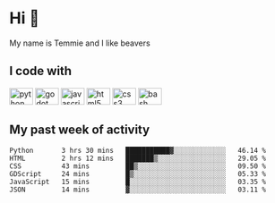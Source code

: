 <h1 align="left">Hi 👋</h1>

<p>My name is Temmie and I like beavers</p>

<h2 align="left">I code with</h2>

<div align="left">
  <img src="https://cdn.jsdelivr.net/gh/devicons/devicon/icons/python/python-original.svg" height="30" width="42" alt="python logo"/>
  <img src="https://cdn.jsdelivr.net/gh/devicons/devicon/icons/godot/godot-original.svg" height="30" width="42" alt="godot logo"/>
  <img src="https://cdn.jsdelivr.net/gh/devicons/devicon/icons/javascript/javascript-original.svg" height="30" width="42" alt="javascript logo"/>
  <img src="https://cdn.jsdelivr.net/gh/devicons/devicon/icons/html5/html5-original.svg" height="30" width="42" alt="html5 logo"/>
  <img src="https://cdn.jsdelivr.net/gh/devicons/devicon/icons/css3/css3-original.svg" height="30" width="42" alt="css3 logo"/>
  <img src="https://cdn.jsdelivr.net/gh/devicons/devicon/icons/bash/bash-original.svg" height="30" width="42" alt="bash logo"/>
</div>


<h2 align="left">My past week of activity</h2>

<!--START_SECTION:waka-->

```text
Python       3 hrs 30 mins   ███████████▓░░░░░░░░░░░░░   46.14 %
HTML         2 hrs 12 mins   ███████▒░░░░░░░░░░░░░░░░░   29.05 %
CSS          43 mins         ██▒░░░░░░░░░░░░░░░░░░░░░░   09.50 %
GDScript     24 mins         █▒░░░░░░░░░░░░░░░░░░░░░░░   05.33 %
JavaScript   15 mins         █░░░░░░░░░░░░░░░░░░░░░░░░   03.35 %
JSON         14 mins         ▓░░░░░░░░░░░░░░░░░░░░░░░░   03.11 %
```

<!--END_SECTION:waka-->
